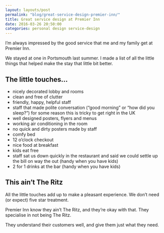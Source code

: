 ```yaml
---
layout: layouts/post
permalink: "blog/great-service-design-premier-inn/"
title: Great service design at Premier Inn  
date: 2016-03-26 20:50:00  
categories: personal design service-design
---
```


I’m always impressed by the good service that me and my family get at Premier Inn.

We stayed at one in Portsmouth last summer. I made a list of all the little things that helped make the stay that little bit better.

## The little touches…

- nicely decorated lobby and rooms
- clean and free of clutter
- friendly, happy, helpful staff
- staff that made polite conversation (“good morning” or “how did you sleep?”) for some reason this is tricky to get right in the UK
- well designed posters, flyers and menus
- working air conditioning in the room
- no quick and dirty posters made by staff
- comfy bed
- 12 o’clock checkout
- nice food at breakfast
- kids eat free
- staff sat us down quickly in the restaurant and said we could settle up the bill on way the out (handy when you have kids)
- 2 for 1 drinks at the bar (handy when you have kids)

## This ain’t The Ritz

All the little touches add up to make a pleasant experience. We don’t need (or expect) five star treatment.

Premier Inn know they ain’t The Ritz, and they’re okay with that. They specialise in not being The Ritz.

They understand their customers well, and give them just what they need.
